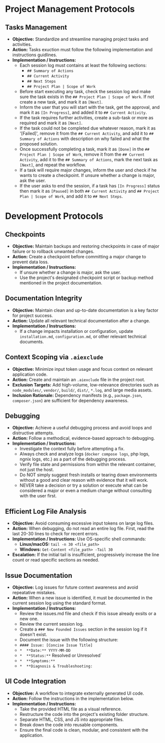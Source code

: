 # Project Management Protocols

## Tasks Management
*   **Objective:** Standardize and streamline managing project tasks and activities.
*   **Action:** Tasks exuction must follow the following implementation and instructions guidlines.
*   **Implementation / Instructions:**
    *   Each session log must contains at least the following sections:
        *   `## Summary of Actions`
        *   `## Current Activity`
        *   `## Next Steps`
        *   `## Project Plan | Scope of Work`
    *   Before start executing any task, check the session log and make sure the task exists in the `## Project Plan | Scope of Work`. If not create a new task, and mark it as `[Next]`.
    *   Inform the user that you will start with the task, get the approval, and mark it as `[In Progress]`, and added it to `## Current Activity`.
    *   If the task requires further activities, create a sub-task or more as required and mark it as `[Next]`.
    *   If the task could not be completed due whatever reason, mark it as '[Failed]', remove it from the `## Current Activity`, and add it to `## Summary of Actions` with description on why failed and what the proposed solution.
    *   Once successfully completing a task, mark it as `[Done]` in the `## Project Plan | Scope of Work`, remove it from the `## Current Activity`, add it to the `## Summary of Actions`, mark the next task as `[Next]`, and repeat the workflow.
    *   If a task will require major changes, inform the user and check if he wants to create a checkpoint. If unsure whether a change is major, ask the user.
    *   If the user asks to end the session, if a task has `[In Progress]` status then mark it as `[Paused]` in both `## Current Activity` and `## Project Plan | Scope of Work`, and add it to `## Next Steps`.

# Development Protocols

## Checkpoints
*   **Objective:** Maintain backups and restoring checkpoints in case of major failure or to rollback unwanted changes.
*   **Action:** Create a checkpoint before committing a major change to prevent data loss.
*   **Implementation / Instructions:**
    *   If unsure whether a change is major, ask the user.
    *   Use the project's designated checkpoint script or backup method mentioned in the project documentation.

## Documentation Integrity
*   **Objective:** Maintain clean and up-to-date documentation is a key factor for project success.
*   **Action:** Update all relevant technical documentation after a change.
*   **Implementation / Instructions:**
    *   If a change impacts installation or configuration, update `installation.md`, `configuration.md`, or other relevant technical documents.

## Context Scoping via `.aiexclude`
*   **Objective:** Minimize input token usage and focus context on relevant application code.
*   **Action:** Create and maintain an `.aiexclude` file in the project root.
*   **Exclusion Targets:** Add high-volume, low-relevance directories such as `node_modules/`, `vendor/`, `build/`, `dist/`, `*.log`, and large media assets.
*   **Inclusion Rationale:** Dependency manifests (e.g., `package.json`, `composer.json`) are sufficient for dependency awareness.

## Debugging
*   **Objective:** Achieve a useful debugging process and avoid loops and distructive attempts.
*   **Action:** Follow a methodical, evidence-based approach to debugging.
*   **Implementation / Instructions:**
    *   Investigate the context fully before attempting a fix.
    *   Always check and analyze logs (`docker compose logs`, php logs, ngnix logs, etc.) as a part of the debugging process.
    *   Verify file state and permissions from within the relevant container, not just the host.
    *   Do NOT simply suggest fresh installs or tearing down environments without a good and clear reason with evidence that it will work.
    *   NEVER take a decision or try a solution or execute what can be considered a major or even a medium change without consulting with the user first. 

## Efficient Log File Analysis
*   **Objective:** Avoid consuming excessive input tokens on large log files.
*   **Action:** When debugging, do not read an entire log file. First, read the last 20-30 lines to check for recent errors.
*   **Implementation / Instructions:** Use OS-specific shell commands:
    *   **Linux/macOS:** `tail -n 30 <file_path>`
    *   **Windows:** `Get-Content <file_path> -Tail 30`
*   **Escalation:** If the initial tail is insufficient, progressively increase the line count or read specific sections as needed.

## Issue Documentation
*   **Objective:** Log issues for future context awareness and avoid repeatative mistakes.
*   **Action:** When a new issue is identified, it must be documented in the current session log using the standard format.
*   **Implementation / Instructions:**
    *   Review the issues.md file and check if this issue already exsits or a new one.
    *   Review the current session log.
    *   Create a `### New Founded Issues` section in the session log if it doesn't exist.
    *   Document the issue with the following structure:
    *   `#### Issue: [Concise Issue Title]`
    *   `*  **Date:** YYYY-MM-DD`
    *   `*  **Status:**` Resolved or Unresolved`
    *   `*  **Symptoms:**`
    *   `*  **Diagnosis & Troubleshooting:`

## UI Code Integration
*   **Objective:** A workflow to integrate externally generated UI code.
*   **Action:** Follow the instructions in the implementation below.
*   **Implementation / Instructions:**
    *   Take the provided HTML file as a visual reference.
    *   Restructure the code into the project's existing folder structure.
    *   Separate HTML, CSS, and JS into appropriate files.
    *   Break down the code into reusable components.
    *   Ensure the final code is clean, modular, and consistent with the application.